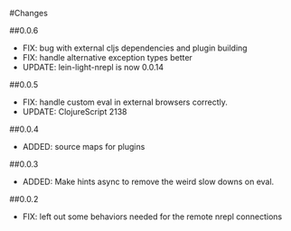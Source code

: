 #Changes

##0.0.6

* FIX: bug with external cljs dependencies and plugin building
* FIX: handle alternative exception types better
* UPDATE: lein-light-nrepl is now 0.0.14

##0.0.5

* FIX: handle custom eval in external browsers correctly.
* UPDATE: ClojureScript 2138

##0.0.4

* ADDED: source maps for plugins

##0.0.3

* ADDED: Make hints async to remove the weird slow downs on eval.

##0.0.2

* FIX: left out some behaviors needed for the remote nrepl connections
